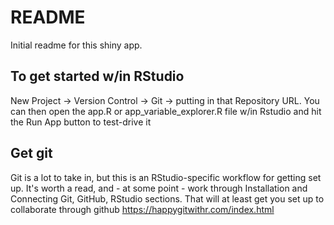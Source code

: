 # README


Initial readme for this shiny app.

## To get started w/in RStudio
New Project -> Version Control -> Git -> putting in that Repository URL.
You can then open the app.R or app_variable_explorer.R file w/in Rstudio and hit the Run App button to test-drive it

## Get git
Git is a lot to take in, but this is an RStudio-specific workflow for getting set up. It's worth a read, and - at some point - work through Installation and Connecting Git, GitHub, RStudio sections. That will at least get you set up to collaborate through github
https://happygitwithr.com/index.html

